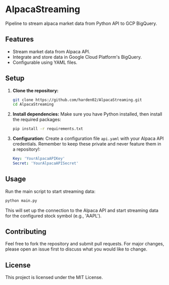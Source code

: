 # AlpacaStreaming

Pipeline to stream alpaca market data from Python API to GCP BigQuery.

## Features

- Stream market data from Alpaca API.
- Integrate and store data in Google Cloud Platform's BigQuery.
- Configurable using YAML files.

## Setup

1. **Clone the repository:**
   ```bash
   git clone https://github.com/harden02/AlpacaStreaming.git
   cd AlpacaStreaming
   ```

2. **Install dependencies:**
   Make sure you have Python installed, then install the required packages:
   ```bash
   pip install -r requirements.txt
   ```

3. **Configuration:**
   Create a configuration file `api.yaml` with your Alpaca API credentials. Remember to keep these private and never feature them in a repository!:
   ```yaml
   Key: 'YourAlpacaAPIKey'
   Secret: 'YourAlpacaAPISecret'
   ```

## Usage

Run the main script to start streaming data:
```bash
python main.py
```

This will set up the connection to the Alpaca API and start streaming data for the configured stock symbol (e.g., 'AAPL').

## Contributing

Feel free to fork the repository and submit pull requests. For major changes, please open an issue first to discuss what you would like to change.

## License

This project is licensed under the MIT License.
```

